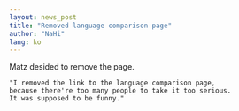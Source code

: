 ```yaml
---
layout: news_post
title: "Removed language comparison page"
author: "NaHi"
lang: ko
---
```


Matz desided to remove the page.



    
    "I removed the link to the language comparison page,
    because there're too many people to take it too serious.
    It was supposed to be funny." 

